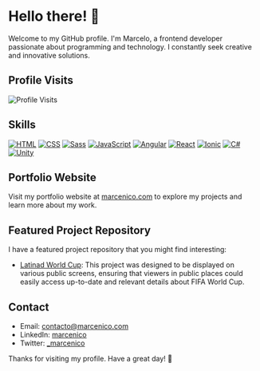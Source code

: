 # Hello there! 👋

Welcome to my GitHub profile. I'm Marcelo, a frontend developer passionate about programming and technology. I constantly seek creative and innovative solutions.

## Profile Visits

![Profile Visits](https://komarev.com/ghpvc/?username=marcenico)

## Skills

[![HTML](https://img.shields.io/badge/HTML-Expert-orange)]()
[![CSS](https://img.shields.io/badge/CSS-Expert-orange)]()
[![Sass](https://img.shields.io/badge/Sass-Advanced-gold)]()
[![JavaScript](https://img.shields.io/badge/JavaScript-Expert-orange)]()
[![Angular](https://img.shields.io/badge/Angular-Expert-orange)]()
[![React](https://img.shields.io/badge/React-Intermediate-blue)]()
[![Ionic](https://img.shields.io/badge/Ionic-Intermediate-blue)]()
[![C#](https://img.shields.io/badge/C%23-Intermediate-blue)]()
[![Unity](https://img.shields.io/badge/Unity-Intermediate-blue)]()

## Portfolio Website

Visit my portfolio website at [marcenico.com](https://www.marcenico.com) to explore my projects and learn more about my work.

## Featured Project Repository

I have a featured project repository that you might find interesting:

- [Latinad World Cup](https://github.com/marcenico/latinad-mundial): This project was designed to be displayed on various public screens, ensuring that viewers in public places could easily access up-to-date and relevant details about FIFA World Cup.

## Contact

- Email: [contacto@marcenico.com](mailto:contacto@marcenico.com)
- LinkedIn: [marcenico](https://www.linkedin.com/in/marcenico/)
- Twitter: [_marcenico](https://twitter.com/_marcenico)

Thanks for visiting my profile. Have a great day! 💖

